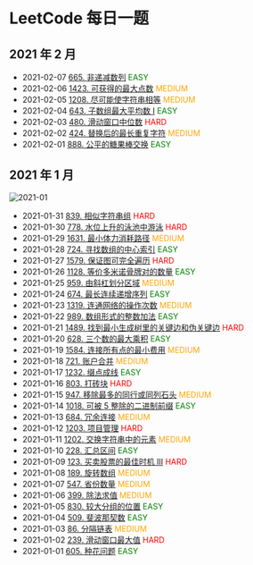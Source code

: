 # LeetCode 每日一题

## 2021 年 2 月

- 2021-02-07 [665. 非递减数列](https://leetcode-cn.com/problems/non-decreasing-array/) <span style="color:green">EASY</span>
- 2021-02-06 [1423. 可获得的最大点数](https://leetcode-cn.com/problems/maximum-points-you-can-obtain-from-cards/) <span style="color:orange">MEDIUM</span>
- 2021-02-05 [1208. 尽可能使字符串相等](https://leetcode-cn.com/problems/get-equal-substrings-within-budget/) <span style="color:orange">MEDIUM</span>
- 2021-02-04 [643. 子数组最大平均数 I](https://leetcode-cn.com/problems/maximum-average-subarray-i/) <span style="color:green">EASY</span>
- 2021-02-03 [480. 滑动窗口中位数](https://leetcode-cn.com/problems/sliding-window-median/) <span style="color:red">HARD</span>
- 2021-02-02 [424. 替换后的最长重复字符](https://leetcode-cn.com/problems/longest-repeating-character-replacement/) <span style="color:orange">MEDIUM</span>
- 2021-02-01 [888. 公平的糖果棒交换](https://leetcode-cn.com/problems/fair-candy-swap/) <span style="color:green">EASY</span>

## 2021 年 1 月

![2021-01](https://assets.leetcode-cn.com/medals/2021/lg/2021-01.png)
- 2021-01-31 [839. 相似字符串组](https://leetcode-cn.com/problems/similar-string-groups/) <span style="color:red">HARD</span>
- 2021-01-30 [778. 水位上升的泳池中游泳](https://leetcode-cn.com/problems/swim-in-rising-water/) <span style="color:red">HARD</span>
- 2021-01-29 [1631. 最小体力消耗路径](https://leetcode-cn.com/problems/path-with-minimum-effort/) <span style="color:orange">MEDIUM</span>
- 2021-01-28 [724. 寻找数组的中心索引](https://leetcode-cn.com/problems/find-pivot-index/) <span style="color:green">EASY</span>
- 2021-01-27 [1579. 保证图可完全遍历](https://leetcode-cn.com/problems/remove-max-number-of-edges-to-keep-graph-fully-traversable/) <span style="color:red">HARD</span>
- 2021-01-26 [1128. 等价多米诺骨牌对的数量](https://leetcode-cn.com/problems/number-of-equivalent-domino-pairs/) <span style="color:green">EASY</span>
- 2021-01-25 [959. 由斜杠划分区域](https://leetcode-cn.com/problems/regions-cut-by-slashes/) <span style="color:orange">MEDIUM</span>
- 2021-01-24 [674. 最长连续递增序列](https://leetcode-cn.com/problems/longest-continuous-increasing-subsequence/) <span style="color:green">EASY</span>
- 2021-01-23 [1319. 连通网络的操作次数](https://leetcode-cn.com/problems/number-of-operations-to-make-network-connected/) <span style="color:orange">MEDIUM</span>
- 2021-01-22 [989. 数组形式的整数加法](https://leetcode-cn.com/problems/add-to-array-form-of-integer/) <span style="color:green">EASY</span>
- 2021-01-21 [1489. 找到最小生成树里的关键边和伪关键边](https://leetcode-cn.com/problems/find-critical-and-pseudo-critical-edges-in-minimum-spanning-tree/) <span style="color:red">HARD</span>
- 2021-01-20 [628. 三个数的最大乘积](https://leetcode-cn.com/problems/maximum-product-of-three-numbers/) <span style="color:green">EASY</span>
- 2021-01-19 [1584. 连接所有点的最小费用](https://leetcode-cn.com/problems/min-cost-to-connect-all-points/) <span style="color:orange">MEDIUM</span>
- 2021-01-18 [721. 账户合并](https://leetcode-cn.com/problems/accounts-merge/) <span style="color:orange">MEDIUM</span>
- 2021-01-17 [1232. 缀点成线](https://leetcode-cn.com/problems/check-if-it-is-a-straight-line/) <span style="color:green">EASY</span>
- 2021-01-16 [803. 打砖块](https://leetcode-cn.com/problems/bricks-falling-when-hit/) <span style="color:red">HARD</span>
- 2021-01-15 [947. 移除最多的同行或同列石头](https://leetcode-cn.com/problems/most-stones-removed-with-same-row-or-column/) <span style="color:orange">MEDIUM</span>
- 2021-01-14 [1018. 可被 5 整除的二进制前缀](https://leetcode-cn.com/problems/binary-prefix-divisible-by-5/) <span style="color:green">EASY</span>
- 2021-01-13 [684. 冗余连接](https://leetcode-cn.com/problems/redundant-connection/) <span style="color:orange">MEDIUM</span>
- 2021-01-12 [1203. 项目管理](https://leetcode-cn.com/problems/sort-items-by-groups-respecting-dependencies/) <span style="color:red">HARD</span>
- 2021-01-11 [1202. 交换字符串中的元素](https://leetcode-cn.com/problems/smallest-string-with-swaps/) <span style="color:orange">MEDIUM</span>
- 2021-01-10 [228. 汇总区间](https://leetcode-cn.com/problems/summary-ranges/) <span style="color:green">EASY</span>
- 2021-01-09 [123. 买卖股票的最佳时机 III](https://leetcode-cn.com/problems/best-time-to-buy-and-sell-stock-iii/) <span style="color:red">HARD</span>
- 2021-01-08 [189. 旋转数组](https://leetcode-cn.com/problems/rotate-array/) <span style="color:orange">MEDIUM</span>
- 2021-01-07 [547. 省份数量](https://leetcode-cn.com/problems/number-of-provinces/) <span style="color:orange">MEDIUM</span>
- 2021-01-06 [399. 除法求值](https://leetcode-cn.com/problems/evaluate-division/) <span style="color:orange">MEDIUM</span>
- 2021-01-05 [830. 较大分组的位置](https://leetcode-cn.com/problems/positions-of-large-groups/) <span style="color:green">EASY</span>
- 2021-01-04 [509. 斐波那契数](https://leetcode-cn.com/problems/fibonacci-number/) <span style="color:green">EASY</span>
- 2021-01-03 [86. 分隔链表](https://leetcode-cn.com/problems/partition-list/) <span style="color:orange">MEDIUM</span>
- 2021-01-02 [239. 滑动窗口最大值](https://leetcode-cn.com/problems/sliding-window-maximum/) <span style="color:red">HARD</span>
- 2021-01-01 [605. 种花问题](https://leetcode-cn.com/problems/can-place-flowers/) <span style="color:green">EASY</span>
